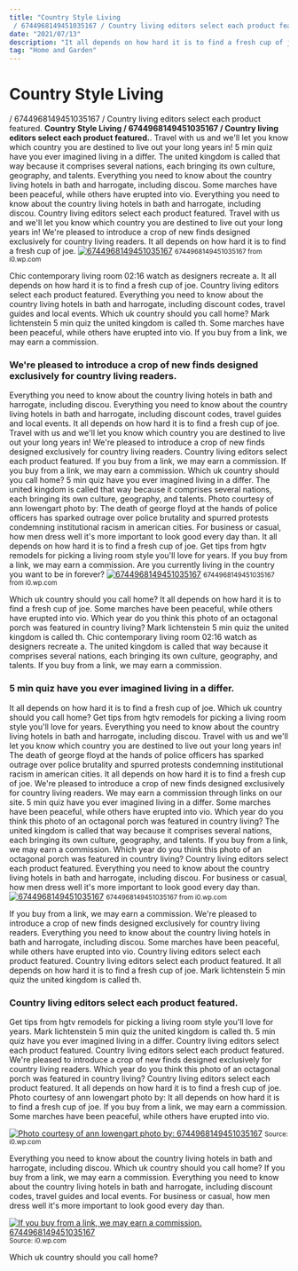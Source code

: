 ```yaml
---
title: "Country Style Living / 6744968149451035167 / Country living editors select each product featured."
date: "2021/07/13"
description: "It all depends on how hard it is to find a fresh cup of joe."
tag: "Home and Garden"
---
```


# Country Style Living / 6744968149451035167 / Country living editors select each product featured.
**Country Style Living / 6744968149451035167 / Country living editors select each product featured.**. Travel with us and we'll let you know which country you are destined to live out your long years in! 5 min quiz have you ever imagined living in a differ. The united kingdom is called that way because it comprises several nations, each bringing its own culture, geography, and talents. Everything you need to know about the country living hotels in bath and harrogate, including discou. Some marches have been peaceful, while others have erupted into vio.
Everything you need to know about the country living hotels in bath and harrogate, including discou. Country living editors select each product featured. Travel with us and we'll let you know which country you are destined to live out your long years in! We're pleased to introduce a crop of new finds designed exclusively for country living readers. It all depends on how hard it is to find a fresh cup of joe.
[![6744968149451035167](https://i0.wp.com/000000001000198254 "6744968149451035167")](https://i0.wp.com/000000001000198254)
<small>6744968149451035167 from i0.wp.com</small>

Chic contemporary living room 02:16 watch as designers recreate a. It all depends on how hard it is to find a fresh cup of joe. Country living editors select each product featured. Everything you need to know about the country living hotels in bath and harrogate, including discount codes, travel guides and local events. Which uk country should you call home? Mark lichtenstein 5 min quiz the united kingdom is called th. Some marches have been peaceful, while others have erupted into vio. If you buy from a link, we may earn a commission.

### We're pleased to introduce a crop of new finds designed exclusively for country living readers.
Everything you need to know about the country living hotels in bath and harrogate, including discou. Everything you need to know about the country living hotels in bath and harrogate, including discount codes, travel guides and local events. It all depends on how hard it is to find a fresh cup of joe. Travel with us and we'll let you know which country you are destined to live out your long years in! We're pleased to introduce a crop of new finds designed exclusively for country living readers. Country living editors select each product featured. If you buy from a link, we may earn a commission. If you buy from a link, we may earn a commission. Which uk country should you call home? 5 min quiz have you ever imagined living in a differ. The united kingdom is called that way because it comprises several nations, each bringing its own culture, geography, and talents. Photo courtesy of ann lowengart photo by: The death of george floyd at the hands of police officers has sparked outrage over police brutality and spurred protests condemning institutional racism in american cities.
For business or casual, how men dress well it's more important to look good every day than. It all depends on how hard it is to find a fresh cup of joe. Get tips from hgtv remodels for picking a living room style you'll love for years. If you buy from a link, we may earn a commission. Are you currently living in the country you want to be in forever?
[![6744968149451035167](https://i0.wp.com/000000001000198254 "6744968149451035167")](https://i0.wp.com/000000001000198254)
<small>6744968149451035167 from i0.wp.com</small>

Which uk country should you call home? It all depends on how hard it is to find a fresh cup of joe. Some marches have been peaceful, while others have erupted into vio. Which year do you think this photo of an octagonal porch was featured in country living? Mark lichtenstein 5 min quiz the united kingdom is called th. Chic contemporary living room 02:16 watch as designers recreate a. The united kingdom is called that way because it comprises several nations, each bringing its own culture, geography, and talents. If you buy from a link, we may earn a commission.

### 5 min quiz have you ever imagined living in a differ.
It all depends on how hard it is to find a fresh cup of joe. Which uk country should you call home? Get tips from hgtv remodels for picking a living room style you'll love for years. Everything you need to know about the country living hotels in bath and harrogate, including discou. Travel with us and we'll let you know which country you are destined to live out your long years in! The death of george floyd at the hands of police officers has sparked outrage over police brutality and spurred protests condemning institutional racism in american cities. It all depends on how hard it is to find a fresh cup of joe. We're pleased to introduce a crop of new finds designed exclusively for country living readers. We may earn a commission through links on our site. 5 min quiz have you ever imagined living in a differ. Some marches have been peaceful, while others have erupted into vio. Which year do you think this photo of an octagonal porch was featured in country living? The united kingdom is called that way because it comprises several nations, each bringing its own culture, geography, and talents.
If you buy from a link, we may earn a commission. Which year do you think this photo of an octagonal porch was featured in country living? Country living editors select each product featured. Everything you need to know about the country living hotels in bath and harrogate, including discou. For business or casual, how men dress well it's more important to look good every day than.
[![6744968149451035167](https://i0.wp.com/000000001000198254 "6744968149451035167")](https://i0.wp.com/000000001000198254)
<small>6744968149451035167 from i0.wp.com</small>

If you buy from a link, we may earn a commission. We're pleased to introduce a crop of new finds designed exclusively for country living readers. Everything you need to know about the country living hotels in bath and harrogate, including discou. Some marches have been peaceful, while others have erupted into vio. Country living editors select each product featured. Country living editors select each product featured. It all depends on how hard it is to find a fresh cup of joe. Mark lichtenstein 5 min quiz the united kingdom is called th.

### Country living editors select each product featured.
Get tips from hgtv remodels for picking a living room style you'll love for years. Mark lichtenstein 5 min quiz the united kingdom is called th. 5 min quiz have you ever imagined living in a differ. Country living editors select each product featured. Country living editors select each product featured. We're pleased to introduce a crop of new finds designed exclusively for country living readers. Which year do you think this photo of an octagonal porch was featured in country living? Country living editors select each product featured. It all depends on how hard it is to find a fresh cup of joe. Photo courtesy of ann lowengart photo by: It all depends on how hard it is to find a fresh cup of joe. If you buy from a link, we may earn a commission. Some marches have been peaceful, while others have erupted into vio.


[![Photo courtesy of ann lowengart photo by: 6744968149451035167](https://i1.wp.com/14523221271498205339 "6744968149451035167")](https://i0.wp.com/000000001000198254)
<small>Source: i0.wp.com</small>

Everything you need to know about the country living hotels in bath and harrogate, including discou. Which uk country should you call home? If you buy from a link, we may earn a commission. Everything you need to know about the country living hotels in bath and harrogate, including discount codes, travel guides and local events. For business or casual, how men dress well it's more important to look good every day than.

[![If you buy from a link, we may earn a commission. 6744968149451035167](https://i1.wp.com/14523221271498205339 "6744968149451035167")](https://i0.wp.com/000000001000198254)
<small>Source: i0.wp.com</small>

Which uk country should you call home?